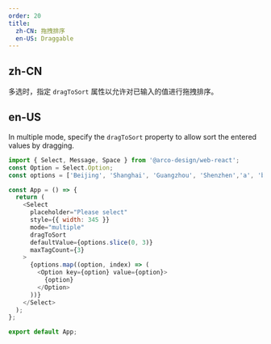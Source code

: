 ```yaml
---
order: 20
title:
  zh-CN: 拖拽排序
  en-US: Draggable
---
```


## zh-CN

多选时，指定 `dragToSort` 属性以允许对已输入的值进行拖拽排序。

## en-US

In multiple mode, specify the `dragToSort` property to allow sort the entered values by dragging.

```js
import { Select, Message, Space } from '@arco-design/web-react';
const Option = Select.Option;
const options = ['Beijing', 'Shanghai', 'Guangzhou', 'Shenzhen','a', 'b'];

const App = () => {
  return (
    <Select
      placeholder="Please select"
      style={{ width: 345 }}
      mode="multiple"
      dragToSort
      defaultValue={options.slice(0, 3)}
      maxTagCount={3}
    >
      {options.map((option, index) => (
        <Option key={option} value={option}>
          {option}
        </Option>
      ))}
    </Select>
  );
};

export default App;
```
